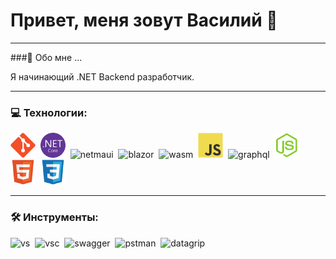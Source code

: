 # Привет, меня зовут Василий 👋
---
###💬 Обо мне ...

Я начинающий .NET Backend разработчик. 

---

### 💻 Технологии:

<div>
  <img src="https://github.com/devicons/devicon/blob/master/icons/git/git-original.svg" title="git" alt="git" width="40" height="40"/>&nbsp
  <img src="https://github.com/devicons/devicon/blob/master/icons/dotnetcore/dotnetcore-original.svg" title="net-core" alt="net-core" width="40" height="40"/>&nbsp
  <img src="https://styles.redditmedia.com/t5_2odyx7/styles/communityIcon_19sk0x18irz41.png" title="netmaui" alt="netmaui" width="40" height="40"/>&nbsp
  <img src="https://upload.wikimedia.org/wikipedia/commons/thumb/d/d0/Blazor.png/600px-Blazor.png" title="blazor" alt="blazor" width="40" height="40"/>&nbsp
  <img src="https://upload.wikimedia.org/wikipedia/commons/thumb/1/1f/WebAssembly_Logo.svg/1200px-WebAssembly_Logo.svg.png" title="wasm" alt="wasm" width="40" height="40"/>&nbsp
  <img src="https://github.com/devicons/devicon/blob/master/icons/javascript/javascript-original.svg" title="javascript" alt="javascript" width="40" height="40"/>&nbsp
  <img src="https://upload.wikimedia.org/wikipedia/commons/thumb/1/17/GraphQL_Logo.svg/2048px-GraphQL_Logo.svg.png" title="graphql" alt="graphql" width="40" height="40"/>&nbsp
  <img src="https://github.com/devicons/devicon/blob/master/icons/nodejs/nodejs-original.svg" title="nodejs" alt="nodejs" width="40" height="40"/>&nbsp
  <img src="https://github.com/devicons/devicon/blob/master/icons/html5/html5-original.svg" title="html5" alt="html5" width="40" height="40"/>&nbsp
  <img src="https://github.com/devicons/devicon/blob/master/icons/css3/css3-original.svg" title="css" alt="css" width="40" height="40"/>&nbsp
</div>

---

### 🛠 Инструменты:

<div>
  <img src="https://upload.wikimedia.org/wikipedia/commons/thumb/2/2c/Visual_Studio_Icon_2022.svg/2048px-Visual_Studio_Icon_2022.svg.png" title="vs" alt="vs" width="40" height="40"/>&nbsp;
  <img src="https://upload.wikimedia.org/wikipedia/commons/thumb/9/9a/Visual_Studio_Code_1.35_icon.svg/2048px-Visual_Studio_Code_1.35_icon.svg.png" title="vsc" alt="vsc" width="40" height="40"/>&nbsp;
  <img src="https://upload.wikimedia.org/wikipedia/commons/a/ab/Swagger-logo.png" title="swagger" alt="swagger" width="40" height="40"/>&nbsp;
  <img src="https://www.svgrepo.com/download/354202/postman-icon.svg" title="postman" alt="pstman" width="40" height="40"/>&nbsp;
  <img src="https://upload.wikimedia.org/wikipedia/commons/thumb/c/c9/DataGrip.svg/1024px-DataGrip.svg.png" title="datagrip" alt="datagrip" width="40" height="40"/>&nbsp;
</div>
<!--
**MVasili34/MVasili34** is a ✨ _special_ ✨ repository because its `README.md` (this file) appears on your GitHub profile.

Here are some ideas to get you started:

- 🔭 I’m currently working on ...
- 🌱 I’m currently learning ...
- 👯 I’m looking to collaborate on ...
- 🤔 I’m looking for help with ...
- 💬 Ask me about ...
- 📫 How to reach me: ...
- 😄 Pronouns: ...
- ⚡ Fun fact: ...
-->
